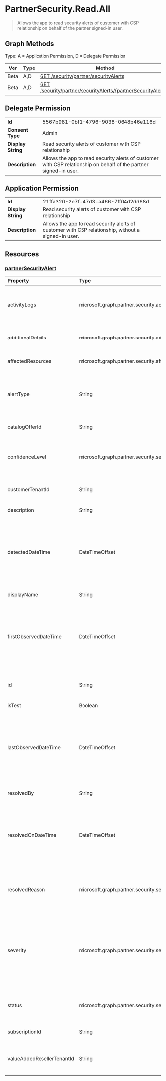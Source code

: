 # PartnerSecurity.Read.All

> Allows the app to read security alerts of customer with CSP relationship on behalf of the partner signed-in user.
## Graph Methods

Type: A = Application Permission, D = Delegate Permission

|Ver|Type|Method|
|-------|----|------|
|Beta|A,D|[GET /security/partner/securityAlerts](https://docs.microsoft.com/graph/api/partner-security-partnersecurityalert-list-securityalerts?view=graph-rest-beta&tabs=http)|
|Beta|A,D|[GET /security/partner/securityAlerts/{partnerSecurityAlertId}](https://docs.microsoft.com/graph/api/partner-security-partnersecurityalert-get?view=graph-rest-beta&tabs=http)|
## Delegate Permission
|||
|-|-|
|**Id**|5567b981-0bf1-4796-9038-0648b46e116d|
|**Consent Type**|Admin|
|**Display String**|Read security alerts of customer with CSP relationship|
|**Description**|Allows the app to read security alerts of customer with CSP relationship on behalf of the partner signed-in user.|
## Application Permission
|||
|-|-|
|**Id**|21ffa320-2e7f-47d3-a466-7ff04d2dd68d|
|**Display String**|Read security alerts of customer with CSP relationship|
|**Description**|Allows the app to read security alerts of customer with CSP relationship, without a signed-in user.|
## Resources
### [partnerSecurityAlert ](https://docs.microsoft.com/graph/api/resources/partner-security-partnersecurityalert?view=graph-rest-1.0&tabs=http)
|Property|Type|Description|
|:---|:---|:---|
|activityLogs|microsoft.graph.partner.security.activityLog collection|Represents the activity by a partner and includes details of state transitions, who performed them, and when they occurred.|
|additionalDetails|microsoft.graph.partner.security.additionalDataDictionary|A bag of name-value pairs that contain more details about an alert.|
|affectedResources|microsoft.graph.partner.security.affectedResource collection|Contains details of the resources affected by the security alert.|
|alertType|String|The type of vulnerability that impacts the customer due to this alert. For more information, see Security alerts reference guide.|
|catalogOfferId|String|The modern offer category ID of the subscription.|
|confidenceLevel|microsoft.graph.partner.security.securityAlertConfidence|Specifies the confidence in the alert. The possible values are: `low`, `medium`, `high`, `unknownFutureValue`.|
|customerTenantId|String|The impacted customer tenant associated with the alert.|
|description|String|The description for each alert.|
|detectedDateTime|DateTimeOffset|Time when the alert was detected or created. The timestamp type represents date and time information using ISO 8601 format and is always in UTC. For example, midnight UTC on Jan 1, 2014 is `2014-01-01T00:00:00Z`.|
|displayName|String|The display name of the alert.|
|firstObservedDateTime|DateTimeOffset|Time of the first activity associated with the alert. The timestamp type represents date and time information using ISO 8601 format and is always in UTC. For example, midnight UTC on Jan 1, 2014 is `2014-01-01T00:00:00Z`.|
|id|String|Unique identifier to represent the alert. Inherited from microsoft.graph.entity.|
|isTest|Boolean|Indicates whether an alert is a test alert.|
|lastObservedDateTime|DateTimeOffset|Time of the latest activity associated with the alert. The timestamp type represents date and time information using ISO 8601 format and is always in UTC. For example, midnight UTC on Jan 1, 2014 is `2014-01-01T00:00:00Z`.|
|resolvedBy|String|The UPN of the partner user who resolved the alert.|
|resolvedOnDateTime|DateTimeOffset|Time when the alert was resolved. The timestamp type represents date and time information using ISO 8601 format and is always in UTC. For example, midnight UTC on Jan 1, 2014 is `2014-01-01T00:00:00Z`.|
|resolvedReason|microsoft.graph.partner.security.securityAlertResolvedReason|The reason provided by the partner for addressing the alert. The possible values are: `legitimate`, `ignore`, `fraud`, `unknownFutureValue`.|
|severity|microsoft.graph.partner.security.securityAlertSeverity|Indicates the possible impact on assets. The higher the severity the bigger the impact. Typically higher severity items require the most immediate attention. The possible values are: `informational`, `high`, `medium`, `low`, `unknownFutureValue`.|
|status|microsoft.graph.partner.security.securityAlertStatus|The status of the alert. The possible values are: `active`, `resolved`, `investigating`, `unknownFutureValue`.|
|subscriptionId|String|The subscription associated with the alert for the customer.|
|valueAddedResellerTenantId|String|The value-added reseller tenant associated with the partner tenant and customer tenant.|
